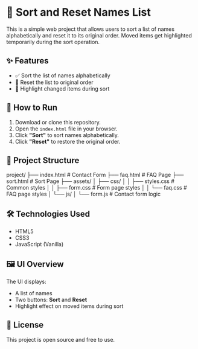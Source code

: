 # 🧮 Sort and Reset Names List

This is a simple web project that allows users to sort a list of names alphabetically and reset it to its original order. Moved items get highlighted temporarily during the sort operation.

## ✨ Features

- ✅ Sort the list of names alphabetically
- 🔁 Reset the list to original order
- 🌟 Highlight changed items during sort

## 🚀 How to Run

1. Download or clone this repository.
2. Open the `index.html` file in your browser.
3. Click **"Sort"** to sort names alphabetically.
4. Click **"Reset"** to restore the original order.

## 📁 Project Structure

project/
├── index.html             # Contact Form
├── faq.html               # FAQ Page
├── sort.html              # Sort Page
├── assets/
│   ├── css/
│   │   ├── styles.css     # Common styles
│   │   ├── form.css       # Form page styles
│   │   └── faq.css        # FAQ page styles
│   └── js/
│       └── form.js        # Contact form logic



## 🛠️ Technologies Used

- HTML5
- CSS3
- JavaScript (Vanilla)

## 🖼️ UI Overview

The UI displays:
- A list of names
- Two buttons: **Sort** and **Reset**
- Highlight effect on moved items during sort


## 📃 License

This project is open source and free to use.
